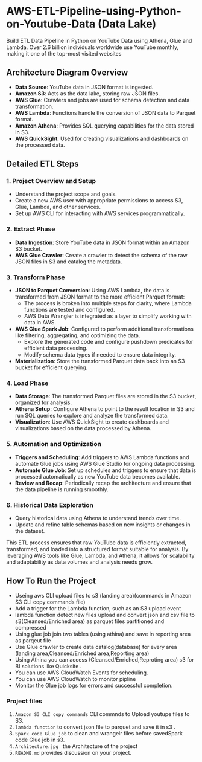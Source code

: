 # AWS-ETL-Pipeline-using-Python-on-Youtube-Data (Data Lake)
Build ETL Data Pipeline in Python on YouTube Data using Athena, Glue and Lambda.
Over 2.6 billion individuals worldwide use YouTube monthly, making it one of the top-most visited websites
## Architecture Diagram Overview
- **Data Source**: YouTube data in JSON format is ingested.
- **Amazon S3**: Acts as the data lake, storing raw JSON files.
- **AWS Glue**: Crawlers and jobs are used for schema detection and data transformation.
- **AWS Lambda**: Functions handle the conversion of JSON data to Parquet format.
- **Amazon Athena**: Provides SQL querying capabilities for the data stored in S3.
- **AWS QuickSight**: Used for creating visualizations and dashboards on the processed data.

## Detailed ETL Steps

### 1. Project Overview and Setup
   - Understand the project scope and goals.
   - Create a new AWS user with appropriate permissions to access S3, Glue, Lambda, and other services.
   - Set up AWS CLI for interacting with AWS services programmatically.
     

### 2. Extract Phase
   - **Data Ingestion**: Store YouTube data in JSON format within an Amazon S3 bucket.
   - **AWS Glue Crawler**: Create a crawler to detect the schema of the raw JSON files in S3 and catalog the metadata.

### 3. Transform Phase
   - **JSON to Parquet Conversion**: Using AWS Lambda, the data is transformed from JSON format to the more efficient Parquet format:
     - The process is broken into multiple steps for clarity, where Lambda functions are tested and configured.
     - AWS Data Wrangler is integrated as a layer to simplify working with data in AWS.
   - **AWS Glue Spark Job**: Configured to perform additional transformations like filtering, aggregating, and optimizing the data.
     - Explore the generated code and configure pushdown predicates for efficient data processing.
     - Modify schema data types if needed to ensure data integrity.
   - **Materialization**: Store the transformed Parquet data back into an S3 bucket for efficient querying.

### 4. Load Phase
   - **Data Storage**: The transformed Parquet files are stored in the S3 bucket, organized for analysis.
   - **Athena Setup**: Configure Athena to point to the result location in S3 and run SQL queries to explore and analyze the transformed data.
   - **Visualization**: Use AWS QuickSight to create dashboards and visualizations based on the data processed by Athena.

### 5. Automation and Optimization
   - **Triggers and Scheduling**: Add triggers to AWS Lambda functions and automate Glue jobs using AWS Glue Studio for ongoing data processing.
   - **Automate Glue Job**: Set up schedules and triggers to ensure that data is processed automatically as new YouTube data becomes available.
   - **Review and Recap**: Periodically recap the architecture and ensure that the data pipeline is running smoothly.

### 6. Historical Data Exploration
   - Query historical data using Athena to understand trends over time.
   - Update and refine table schemas based on new insights or changes in the dataset.

This ETL process ensures that raw YouTube data is efficiently extracted, transformed, and loaded into a structured format suitable for analysis. By leveraging AWS tools like Glue, Lambda, and Athena, it allows for scalability and adaptability as data volumes and analysis needs grow.
 ## How To Run the Project
 * Useing aws CLI upload files to s3 (landing area)(commands in Amazon S3 CLI copy commands file)
 * Add a trigger for the Lambda function, such as an S3 upload event
 * lambda function detect new files upload and convert json and csv file to s3(Cleansed/Enriched area) as parquet files partitioned and compressed
 * Using glue job join two tables (using athina) and save in reporting area as parqeut file 
 * Use Glue crawler to create data catalog(database) for every area (landing area,Cleansed/Enriched area,Reporting area)
 * Using Athina you can access (Cleansed/Enriched,Reproting area) s3 for BI solutions like Quicksite .
 * You can use AWS CloudWatch Events for scheduling.
 * You can use AWS CloudWatch to monitor pipline
 * Monitor the Glue job logs for errors and successful completion.
   
### Project  files
 1. ```Amazon S3 CLI copy commands``` CLI commnds to Upload youtupe files to S3.
 2. ```lambda function``` to convert json file to parquet and save it in s3 .
 3.  ```Spark code Glue job``` to clean and wrangelr files before savedSpark code Glue job in s3.
 4.  ```Architecture.jpg ``` the Architecture of the project
 5. ```README.md``` provides discussion on your project.

